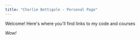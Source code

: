 ```yaml
---
title: "Charlie Bettigole - Personal Page"
---
```


Welcome! Here's where you'll find links to my code and courses

*Wow!*
